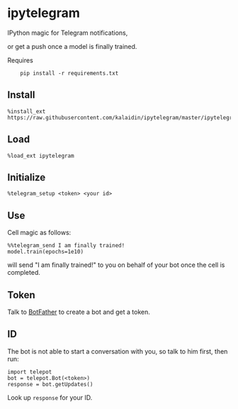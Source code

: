 # ipytelegram
IPython magic for Telegram notifications,

or get a push once a model is finally trained.

Requires
```
    pip install -r requirements.txt
```

Install
-------------
    %install_ext https://raw.githubusercontent.com/kalaidin/ipytelegram/master/ipytelegram.py

Load
-------------
    %load_ext ipytelegram

Initialize
-------------
    %telegram_setup <token> <your id>

Use
-------------
Cell magic as follows:

    %%telegram_send I am finally trained!
    model.train(epochs=1e10)

will send "I am finally trained!" to you on behalf of your bot once the cell is completed.

Token
-------------
Talk to [BotFather](https://telegram.me/botfather) to create a bot and get a token.

ID
-------------
The bot is not able to start a conversation with you, so talk to him first, then run:

    import telepot
    bot = telepot.Bot(<token>)
    response = bot.getUpdates()

Look up `response` for your ID.
